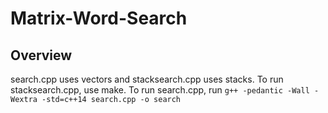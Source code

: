 # Matrix-Word-Search

## Overview
search.cpp uses vectors and stacksearch.cpp uses stacks. To run stacksearch.cpp, use make. To run search.cpp, run ```g++ -pedantic -Wall -Wextra -std=c++14 search.cpp -o search```
